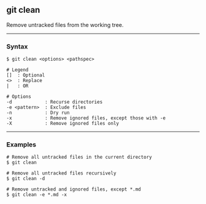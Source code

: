 ## git clean
Remove untracked files from the working tree.

-------------------------------------------------------------------------------
### Syntax
```
$ git clean <options> <pathspec>

# Legend
[]  : Optional
<>  : Replace
|   : OR
  
# Options
-d            : Recurse directories
-e <pattern>  : Exclude files
-n            : Dry run  
-x            : Remove ignored files, except those with -e
-X            : Remove ignored files only 
```

-------------------------------------------------------------------------------
### Examples
```shell
# Remove all untracked files in the current directory
$ git clean

# Remove all untracked files recursively
$ git clean -d 

# Remove untracked and ignored files, except *.md
$ git clean -e *.md -x
```